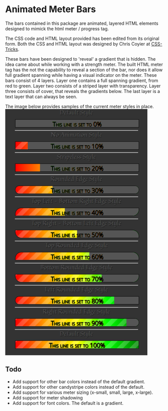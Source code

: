 # Animated Meter Bars

The bars contained in this package are animated, layered HTML elements designed to mimick the html meter / progress tag.

The CSS code and HTML layout provided has been edited from its original form. Both the CSS and HTML layout was designed by Chris Coyier at [CSS-Tricks](http://css-tricks.com).

These bars have been designed to 'reveal' a gradient that is hidden. The idea came about while working with a strength meter. The built HTML meter tag has the not the capability to reveal a section of the bar, nor does it allow full gradient spanning while having a visual indicator on the meter. These bars consist of 4 layers. Layer one contains a full spanning gradient, from red to green. Layer two consists of a striped layer with transparency. Layer three consists of cover, that reveals the gradients below. The last layer is a text layer that can always be seen.

The image below provides samples of the current meter styles in place.
![Animated Bars Example](animatedbars-sample.png?raw=true)

## Todo

* Add support for other bar colors instead of the default gradient.
* Add support for other candystripe colors instead of the default.
* Add support for various meter sizing (x-small, small, large, x-large).
* Add support for meter shadowing
* Add support for font colors. The default is a gradient.

